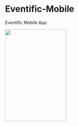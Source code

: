 # Eventific-Mobile
Eventific Mobile App

 <img src="https://github.com/fahmiitmamul/Eventific-Mobile/assets/46379178/08ed5879-b5f5-4605-ba12-ad26a92451ba" width="200" height="300">
